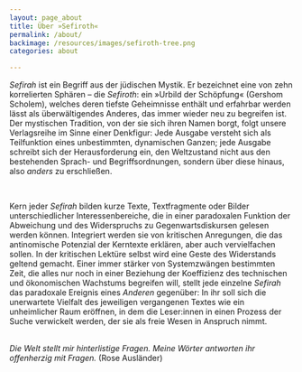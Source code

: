 ```yaml
---
layout: page_about
title: Über »Sefiroth«
permalink: /about/
backimage: /resources/images/sefiroth-tree.png
categories: about

---
```


<p><em>Sefirah</em> ist ein Begriff aus der jüdischen Mystik. Er bezeichnet eine von zehn korrelierten Sphären – die <em>Sefiroth</em>: ein »Urbild der Schöpfung« (Gershom Scholem), welches deren tiefste Geheimnisse enthält und erfahrbar werden lässt als überwältigendes Anderes, das immer wieder neu zu begreifen ist. Der mystischen Tradition, von der sie sich ihren Namen borgt, folgt unsere Verlagsreihe im Sinne einer Denkfigur: Jede Ausgabe versteht sich als Teilfunktion eines unbestimmten, dynamischen Ganzen; jede Ausgabe schreibt sich der Herausforderung ein, den Weltzustand nicht aus den bestehenden Sprach- und Begriffsordnungen, sondern über diese hinaus, also <em>anders</em> zu erschließen.</p>
<br>
<p>Kern jeder <em>Sefirah</em> bilden kurze Texte, Textfragmente oder Bilder unterschiedlicher Interessenbereiche, die in einer paradoxalen Funktion der Abweichung und des Widerspruchs zu Gegenwartsdiskursen gelesen werden können. Integriert werden sie von kritischen Anregungen, die das antinomische Potenzial der Kerntexte erklären, aber auch vervielfachen sollen. In der kritischen Lektüre selbst wird eine Geste des Widerstands geltend gemacht. Einer immer stärker von Systemzwängen bestimmten Zeit, die alles nur noch in einer Beziehung der Koeffizienz des technischen und ökonomischen Wachstums begreifen will, stellt jede einzelne <em>Sefirah</em> das paradoxale Ereignis eines <em>Anderen</em> gegenüber: In ihr soll sich die unerwartete Vielfalt des  jeweiligen vergangenen Textes wie ein unheimlicher Raum eröffnen, in dem die Leser:innen in einen Prozess der Suche verwickelt werden, der sie als freie Wesen in Anspruch nimmt.</p>
<br>
<em>Die Welt stellt mir hinterlistige Fragen. Meine Wörter antworten ihr offenherzig mit Fragen. </em>
(Rose Ausländer)
